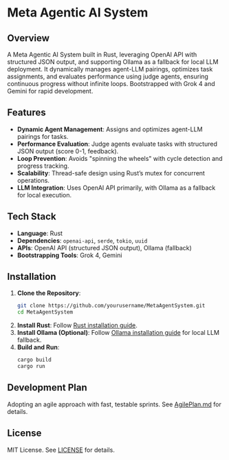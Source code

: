 # Meta Agentic AI System

## Overview
A Meta Agentic AI System built in Rust, leveraging OpenAI API with structured JSON output, and supporting Ollama as a fallback for local LLM deployment. It dynamically manages agent-LLM pairings, optimizes task assignments, and evaluates performance using judge agents, ensuring continuous progress without infinite loops. Bootstrapped with Grok 4 and Gemini for rapid development.

## Features
- **Dynamic Agent Management**: Assigns and optimizes agent-LLM pairings for tasks.
- **Performance Evaluation**: Judge agents evaluate tasks with structured JSON output (score 0-1, feedback).
- **Loop Prevention**: Avoids "spinning the wheels" with cycle detection and progress tracking.
- **Scalability**: Thread-safe design using Rust’s mutex for concurrent operations.
- **LLM Integration**: Uses OpenAI API primarily, with Ollama as a fallback for local execution.

## Tech Stack
- **Language**: Rust
- **Dependencies**: `openai-api`, `serde`, `tokio`, `uuid`
- **APIs**: OpenAI API (structured JSON output), Ollama (fallback)
- **Bootstrapping Tools**: Grok 4, Gemini

## Installation
1. **Clone the Repository**:
   ```bash
   git clone https://github.com/yourusername/MetaAgentSystem.git
   cd MetaAgentSystem
   ```
2. **Install Rust**:
   Follow [Rust installation guide](https://www.rust-lang.org/tools/install).
3. **Install Ollama (Optional)**:
   Follow [Ollama installation guide](https://ollama.ai/download) for local LLM fallback.
4. **Build and Run**:
   ```bash
   cargo build
   cargo run
   ```

## Development Plan
Adopting an agile approach with fast, testable sprints. See [AgilePlan.md](./AgilePlan.md) for details.

## License
MIT License. See [LICENSE](LICENSE) for details.
